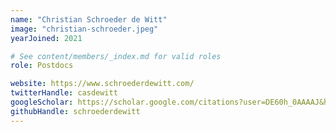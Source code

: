 ```yaml
---
name: "Christian Schroeder de Witt"
image: "christian-schroeder.jpeg"
yearJoined: 2021

# See content/members/_index.md for valid roles
role: Postdocs

website: https://www.schroederdewitt.com/
twitterHandle: casdewitt
googleScholar: https://scholar.google.com/citations?user=DE60h_0AAAAJ&hl=de
githubHandle: schroederdewitt
---
```

